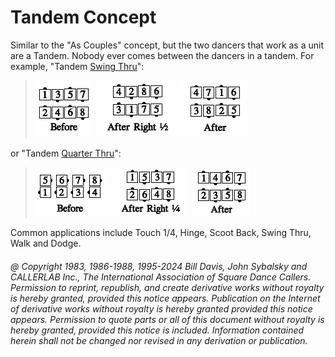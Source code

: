 
# Tandem Concept

Similar to the "As Couples" concept, but the two dancers
that work as a unit are a Tandem. Nobody ever comes
between the dancers in a tandem. For example, 
"Tandem [Swing Thru](../b2/swing_thru.md)":

> 
> ![alt](tandem_concept_1a.png)
> ![alt](tandem_concept_1b.png)
> ![alt](tandem_concept_1c.png)
> 

or "Tandem [Quarter Thru](../a1/quarter_thru.md)":

> 
> ![alt](tandem_concept_2a.png)
> ![alt](tandem_concept_2b.png)
> ![alt](tandem_concept_2c.png)
> 

Common applications include Touch 1/4, Hinge, Scoot Back, Swing Thru, Walk and Dodge.

###### @ Copyright 1983, 1986-1988, 1995-2024 Bill Davis, John Sybalsky and CALLERLAB Inc., The International Association of Square Dance Callers. Permission to reprint, republish, and create derivative works without royalty is hereby granted, provided this notice appears. Publication on the Internet of derivative works without royalty is hereby granted provided this notice appears. Permission to quote parts or all of this document without royalty is hereby granted, provided this notice is included. Information contained herein shall not be changed nor revised in any derivation or publication.
